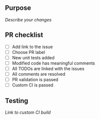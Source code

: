 ## Purpose
_Describe your changes_

## PR checklist
- [ ] Add link to the issue
- [ ] Choose PR label
- [ ] New unit tests added
- [ ] Modified code has meaningful comments
- [ ] All TODOs are linked with the issues
- [ ] All comments are resolved
- [ ] PR validation is passed
- [ ] Custom CI is passed

## Testing
_Link to custom CI build_
